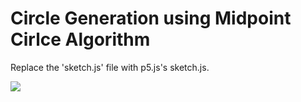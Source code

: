 <h1>Circle Generation using Midpoint Cirlce Algorithm</h1>
<p>Replace the 'sketch.js' file with p5.js's sketch.js.</p>
<img src = '../images/cirlce.PNG' >
